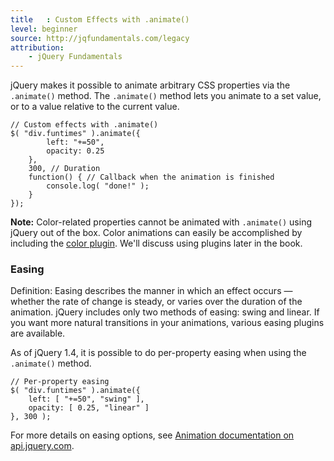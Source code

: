 ```yaml
---
title   : Custom Effects with .animate()
level: beginner
source: http://jqfundamentals.com/legacy
attribution:
    - jQuery Fundamentals
---
```

jQuery makes it possible to animate arbitrary CSS properties via the
`.animate()` method. The `.animate()` method lets you animate to a set
value, or to a value relative to the current value.

```
// Custom effects with .animate()
$( "div.funtimes" ).animate({
		left: "+=50",
		opacity: 0.25
	},
	300, // Duration
	function() { // Callback when the animation is finished
		console.log( "done!" );
	}
});
```

**Note:** Color-related properties cannot be animated with `.animate()` using jQuery
out of the box. Color animations can easily be accomplished by including the
[color plugin](http://github.com/jquery/jquery-color). We'll discuss using
plugins later in the book.

### Easing

Definition: Easing describes the manner in which an effect occurs — whether
the rate of change is steady, or varies over the duration of the animation.
jQuery includes only two methods of easing: swing and linear. If you want more
natural transitions in your animations, various easing plugins are available.

As of jQuery 1.4, it is possible to do per-property easing when using the
`.animate()` method.

```
// Per-property easing
$( "div.funtimes" ).animate({
	left: [ "+=50", "swing" ],
	opacity: [ 0.25, "linear" ]
}, 300 );
```

For more details on easing options, see
[Animation documentation on api.jquery.com](http://api.jquery.com/animate/).
